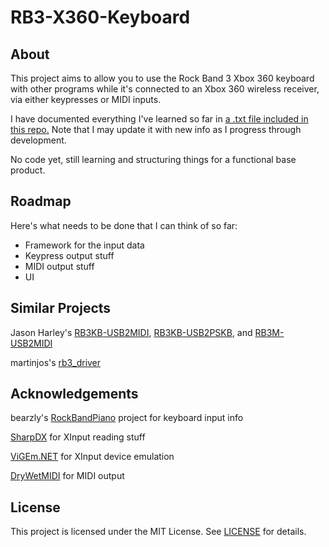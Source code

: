 # RB3-X360-Keyboard
## About
This project aims to allow you to use the Rock Band 3 Xbox 360 keyboard with other programs while it's connected to an Xbox 360 wireless receiver, via either keypresses or MIDI inputs.

I have documented everything I've learned so far in [a .txt file included in this repo.](https://github.com/TheNathannator/RB3-X360-Keyboard/blob/main/X360%20Keys%20Inputs.txt) Note that I may update it with new info as I progress through development.

No code yet, still learning and structuring things for a functional base product.

## Roadmap
Here's what needs to be done that I can think of so far:
- Framework for the input data
- Keypress output stuff
- MIDI output stuff
- UI

## Similar Projects
Jason Harley's [RB3KB-USB2MIDI](https://jasonharley2o.com/wiki/doku.php?id=rb3keyboard), [RB3KB-USB2PSKB](https://jasonharley2o.com/wiki/doku.php?id=rb3keyboardps), and [RB3M-USB2MIDI](https://jasonharley2o.com/wiki/doku.php?id=rb3mustang) 

martinjos's [rb3_driver](https://github.com/martinjos/rb3_driver)

## Acknowledgements
bearzly's [RockBandPiano](https://github.com/bearzly/RockBandPiano) project for keyboard input info

[SharpDX](http://sharpdx.org/) for XInput reading stuff

[ViGEm.NET](https://github.com/ViGEm/ViGEm.NET) for XInput device emulation

[DryWetMIDI](https://github.com/melanchall/drywetmidi) for MIDI output

## License
This project is licensed under the MIT License. See [LICENSE](https://github.com/TheNathannator/RB3-X360-Keyboard/blob/main/LICENSE) for details.
